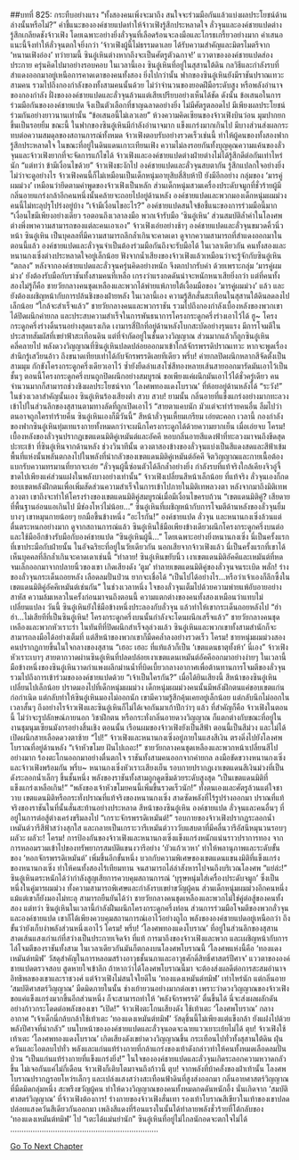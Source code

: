##บทที่ 825: กระทืบอย่างแรง
“ทั้งสองคนเพิ่งจะมาถึง สนใจจะร่วมมือกันแล้วแบ่งผลประโยชน์ด้านล่างนั้นหรือไม่?”
คำชี้แนะขององค์ชายแปดทำให้จ้าวเฟิงรู้สึกประหลาดใจ
ลั่วจุนและองค์ชายแปดต่างรู้สึกเกลียดชังจ้าวเฟิง โดยเฉพาะอย่างยิ่งลั่วจุนที่เลือดร้อนจะลงมือและโกรธเกรี้ยวอย่างมาก
คำเสนอแนะนี้จึงทำให้ลั่วจุนตกใจยิ่งกว่า
‘จ้าวเฟิงผู้นี้ไม่ธรรมดาเลย ได้รับความสำคัญและมิตรไมตรีจาก ‘หนานเฟิงอ๋อง’ ทว่ายามนี้ ซินอู๋เหินต่างหากถึงจะเป็นศัตรูตัวฉกาจ!’
แววตาขององค์ชายแปดส่องประกาย ครุ่นคิดไปมาอย่างรอบคอบ
ในเวลานี้เอง ซินอู๋เหินที่อยู่ในสุสานใต้ดิน กลวิธีและกำลังรบที่สำแดงออกมาอยู่เหนือการคาดเดาของคนทั้งสอง
ยิ่งไปกว่านั้น
ฟากของซินอู๋เหินยังมีราชันปราณเทวะสามคน รวมไปถึงกองกำลังของทั้งสามคนนั้นด้วย
ไม่ว่าจำนวนของยอดฝีมือระดับสูง หรือพลังอำนาจของกองกำลัง ฝั่งขององค์ชายแปดและลั่วจุนล้วนแต่เสียเปรียบอย่างเห็นได้ชัด
ดังนั้น ข้อเสนอในการร่วมมือกันขององค์ชายแปด จึงเป็นตัวเลือกที่ชาญฉลาดอย่างยิ่ง
ไม่มีศัตรูตลอดไป มีเพียงผลประโยชน์ร่วมกันอย่างยาวนานเท่านั้น
“ข้อเสนอนี้ไม่เลวเลย”
ห้วงความคิดเซียนของจ้าวเฟิงบินว่อน มุมปากยกขึ้นเป็นรอยยิ้ม
ขณะนี้ ในฟากของซินอู๋เหินมีกำลังอำนาจมาก แข็งแกร่งมากเกินไป มีบางส่วนส่งผลกระทบต่อความสมดุลของสถานการณ์ทั้งหมด
จ้าวเฟิงตอบรับอย่างรวดเร็วเช่นนี้ ทำให้ผู้คนของทั้งสองฟากรู้สึกประหลาดใจ
ในขณะที่อยู่ในดินแดนเกาะเทียนเฟิง ความไม่ลงรอยกันทั้งบุญคุณความแค้นของลั่วจุนและจ้าวเฟิงยากที่จะจัดการแก้ไขได้
จ้าวเฟิงและองค์ชายแปดต่างฝ่ายต่างไม่ได้รู้สึกดีต่อกันเท่าไหร่นัก
“แต่ทว่า ข้ามีเงื่อนไขด้วย” จ้าวเฟิงชะงักไป
องค์ชายแปดและลั่วจุนสบตากัน รู้สึกแปลกใจอย่างยิ่ง
ไม่ว่าจะดูอย่างไร จ้าวเฟิงคนนี้ก็ไม่เหมือนเป็นเด็กหนุ่มอายุสิบสี่สิบห้าปี
ยังมีอีกอย่าง
กลุ่มของ ‘มารคู่ผมม่วง’ เหมือนว่ายึดตามคำพูดของจ้าวเฟิงเป็นหลัก ส่วนเด็กหนุ่มสวมเครื่องประดับจมูกที่ชั่วร้ายผู้มีกลิ่นอายแกร่งกล้าอีกคนหนึ่งนั้นคล้ายจะถอยไปอยู่ด้านหลัง
องค์ชายแปดและพวกมองเด็กหนุ่มผมม่วงคนนี้ไม่ทะลุปรุโปร่งอยู่บ้าง
“เจ้ามีเงื่อนไขอะไร?”
องค์ชายแปดสนใจข้อชี้แนะของการร่วมมือนี้มาก
“เงื่อนไขมีเพียงอย่างเดียว รอตอนถึงเวลาลงมือ พวกเจ้ารับมือ ‘ซินอู๋เหิน’ ส่วนสมบัติล้ำค่าในโลงศพต่างพึ่งพาความสามารถของแต่ละคนเอาเอง” จ้าวเฟิงเอ่ยอย่างช้าๆ
องค์ชายแปดและลั่วจุนขมวดคิ้วนิ่วหน้า
ซินอู๋เหิน เป็นบุคลลที่มีความสามารถลึกล้ำเกินจะคาดเดา ดูจากความสามารถที่สำแดงออกมาในตอนนี้แล้ว องค์ชายแปดและลั่วจุนจำเป็นต้องร่วมมือกันถึงจะรับมือได้
ในเวลาเดียวกัน
คนทั้งสองและหนานกงเซิ่งต่างประหลาดใจอยู่เล็กน้อย ฟังจากน้ำเสียงของจ้าวเฟิงแล้วเหมือนว่าจะรู้จักกับซินอู๋เหิน
“ตกลง” หลังจากองค์ชายแปดและลั่วจุนครุ่นคิดอย่างหนัก จึงตกปากรับคำ
ด้วยเพราะกลุ่ม ‘มารคู่ผมม่วง’ ยังต้องรับมือกับราชันทั้งสามคนที่เหลือ เกรงว่าแรงกดดันน่าจะหนักหนาเสียยิ่งกว่า
แต่ที่คนทั้งสองไม่รู้ก็คือ ชายวัยกลางคนชุดเหลืองและพวกได้พ่ายแพ้ภายใต้เงื้อมมือของ ‘มารคู่ผมม่วง’ แล้ว และยังต้องเผชิญหน้ากับการปล้นชิงของฝ่ายหลัง
ในเวลานี้เอง
ความรู้สึกสั่นสะเทือนในสุสานใต้ดินลดลงไปเล็กน้อย
“ใกล้จะสำเร็จแล้ว”
ชายวัยกลางคนและพวกราชัน รวมไปถึงกองกำลังเบื้องหลังของพวกเขา ได้ปิดผนึกค่ายกล และประสบความสำเร็จในการพันธนาการโครงกระดูกครึ่งร่างเอาไว้ได้
ฮู~
โครงกระดูกครึ่งร่างดิ้นรนอย่างสุดแรงเกิด เงามารสี่ปีกที่อยู่ด้านหลังโบกสะบัดอย่างรุนแรง มีการโจมตีในประสาทสัมผัสที่เขย่าฟ้าสะเทือนดิน แต่ที่จำกัดอยู่ในชั้นดวงวิญญาณ ส่วนมากแล้วก็ถูกซินอู๋เหินคลี่คลายไป
พลังดวงวิญญาณที่ซินอู๋เหินปลดปล่อยออกมาเข้าใกล้จักรพรรดิปราณเทวะ หากจะพูดเรื่องสำนึกรู้เสวียนอ้าว ถึงขนาดเทียบเท่าได้กับจักรพรรดิเลยทีเดียว
พรึ่บ!
ค่ายกลปิดผนึกหลากสีจัดตั้งเป็นสามมุม กักขังโครงกระดูกครึ่งเดียวเอาไว้ ซ้ำยังยืดลำแสงโซ่สีทองหลายเส้นสายออกมารัดมันเอาไว้เป็นชั้นๆ
ตอนนี้โครงกระดูกครึ่งบนถูกปิดผนึกอย่างสมบูรณ์
ขอเพียงแค่ผนึกมันเอาไว้ได้ชั่วครู่เดียว คนจำนวนมากก็สามารถช่วงชิงผลประโยชน์จาก ‘โลงศพทองแดงโบราณ’ ที่ห้อยอยู่ด้านหลังได้
“ระวัง!”
ในช่วงเวลาสำคัญนั้นเอง ซินอู๋เหินร้องเสียงต่ำ
สวบ สวบ!
ยามนั้น กลิ่นอายที่แข็งแกร่งอย่างมากทะลวงเข้าไปในส่วนลึกของสุสานตามทางลัดที่ถูกเปิดเอาไว้
“สายตาแคบนัก มัวแต่จะทำร้ายคนอื่น ลืมไปว่าตนอาจถูกใครทำร้ายคืน ซินอู๋เหินเองก็มีวันนี้”
สีหน้าลั่วจุนเหี้ยมเกรียม เอ่ยตะคอก
เวลานี้ กองกำลังของฟากซินอู๋เหินทุ่มเทแรงกายทั้งหมดกว่าจะผนึกโครงกระดูกได้ด้วยความยากเย็น
เมื่อเอ่ยจบ
โครม!
เบื้องหลังของลั่วจุนปรากฏเขตแดนมิติคู่เหมันต์และอัคคี หอบกลิ่นอายสีแดงฟ้าที่ทะลวงมาจนถึงขีดสุด ปะทะเข้า ที่ซินอู๋เหินจากด้านหลัง
ช่วงวินาทีนั้น ดวงตาสองข้างของลั่วจุนแบ่งเป็นสีแดงสดและสีฟ้าเข้ม
พื้นที่แห่งนั้นพลันตกลงไปในพลังที่น่ากลัวของเขตแดนมิติคู่เหมันต์อัคคี จิตวิญญาณและกายเนื้อต้องแบกรับความทรมานที่ยากจะเอ่ย
“ลั่วจุนผู้นี้ซ่อนตัวได้ลึกล้ำอย่างยิ่ง กำลังรบที่แท้จริงใกล้เคียงจิวอู๋จี้ ขาดไปเพียงแค่ส่วนแฝงในพลังบางอย่างเท่านั้น”
จ้าวเฟิงเปลี่ยนสีหน้าเล็กน้อย
ที่แท้จริง ลั่วจุนเองก็กดขอบเขตพลังฝึกตนเพื่อเพิ่มสัดส่วนความสำเร็จในการเข้าไปภายในมิติเทพลวงตา
หลังจากมาถึงมิติเทพลวงตา เขาถึงจะทำให้โครงร่างของเขตแดนมิติคู่สมบูรณ์เมื่อมีเงื่อนไขครบถ้วน
“เขตแดนมิติคู่? เสียดายที่พื้นฐานอ่อนแอเกินไป มีช่องโหว่ไม่น้อย…”
ซินอู๋เหินที่เผชิญหน้ากับการโจมตีด้านหลังของลั่วจุนยิ้มบางๆ
เขาหมุนกายน้อยๆ ยกมือขึ้นข้างหนึ่ง
“อะไรกัน!”
องค์ชายแปด ลั่วจุน และหนานกงเซิ่งล้วนแต่ตื่นตระหนกอย่างมาก
ดูจากสถานการณ์แล้ว ซินอู๋เหินใช้มือเพียงข้างเดียวผนึกโครงกระดูกครึ่งบนต่อ และใช้มืออีกข้างรับมือกับองค์ชายแปด
“ซินอู๋เหินผู้นี้…”
โดยเฉพาะอย่างยิ่งหนานกงเซิ่ง นี่เป็นครั้งแรกที่เขาประมือกับฝ่ายนั้น
ในอัจฉริยะที่อยู่ในวัยเดียวกัน นอกเสียจากจ้าวเฟิงแล้ว นี่เป็นครั้งแรกที่เขาได้เห็นบุคคลที่ลึกล้ำเกินจะคาดเดาเช่นนี้
“ทำลาย!
ซินอู๋เหินขยับนิ้ว เงาเขตแดนมิติอัคคีและเหมันต์ที่หดจนเล็กออกมาจากปลายนิ้วของเขา เกิดเสียงดัง ‘ตูม’ ทำลายเขตแดนมิติคู่ของลั่วจุนจนระเบิด
พลั่ก!
ร่างของลั่วจุนกระเด็นถอยหลัง เลือดลมปั่นป่วน ยากจะเชื่อได้ “เป็นไปได้อย่างไร…หรือว่าเจ้าเองก็ลึกซึ้งในเขตแดนมิติคู่อัคคีเหมันต์เช่นกัน”
ในช่วงเวลาหนึ่ง
ใจของลั่วจุนเต็มไปด้วยความพ่ายแพ้อับอายอย่างสาหัส
ความล้มเหลวในครั้งก่อนมาจนถึงตอนนี้ ความแตกต่างของคนทั้งสองเหมือนว่าแทบไม่เปลี่ยนแปลง
วันนี้
ซินอู๋เหินยังใช้มือข้างหนึ่งประลองกับลั่วจุน แล้วทำให้เขากระเด็นถอยหลังไป
“ฮ่า ฮ่า…ไม่เสียทีที่เป็นซินอู๋เหิน! โครงกระดูกครึ่งบนนั้นกำลังจะโดนผนึกเสร็จแล้ว”
ชายวัยกลางคนชุดเหลืองและพวกหัวเราะร่า
ในทันทีที่ปิดผนึกสำเร็จลุล่วงแล้ว ซินอู๋เหินและพวกเขาทั้งสามสำนักก็จะสามารถลงมือได้อย่างเต็มที่
แต่สีหน้าของพวกเขาก็มืดคล้ำลงอย่างรวดเร็ว
โครม!
ชายหนุ่มผมม่วงสองคนปรากฏกายขึ้นในใจกลางของสุสาน
“เฮอะ เฮอะ ที่แท้แล้วก็เป็น ‘เขตแดนธาตุทั้งห้า’ นี่เอง”
จ้าวเฟิงหัวเราะเบาๆ สายตากวาดผ่านซินอู๋เหินที่ปลดปล่อยเงาเขตแดนเหมันต์อัคคีออกมาอย่างง่ายๆ
ในเวลานี้
มือข้างหนึ่งของซินอู๋เหินวาดกำแพงผลึกม่านน้ำที่บิดเบี้ยวกลางอากาศเพื่อต้านทานการโจมตีของลั่วจุน รวมไปถึงการเข้าร่วมขององค์ชายแปดด้วย
“เจ้าเป็นใครกัน?”
เมื่อได้ยินเสียงนี้ สีหน้าของซินอู๋เหินเปลี่ยนไปเล็กน้อย ปราดมองไปที่เด็กหนุ่มผมม่วง
เด็กหนุ่มผมม่วงคนนั้นมีพลังฝึกตนแค่ขอบเขตแก่นก่อกำเนิด แต่กลับทำให้ซินอู๋เหินมองไม่ออกนัก
เขามีความรู้สึกคุ้นเคยอยู่เล็กน้อย แต่กลับนึกไม่ออกในเวลาสั้นๆ
ถึงอย่างไรจ้าวเฟิงและซินอู๋เหินก็ไม่ได้เจอกันมาเก้าปีกว่าๆ แล้ว
ที่สำคัญก็คือ จ้าวเฟิงในตอนนี้ ไม่ว่าจะรูปลักษณ์ภายนอก วิชาฝึกตน หรือกระทั่งกลิ่นอายดวงวิญญาณ ก็แตกต่างกับขณะที่อยู่ในงานชุมนุมเซียนมังกรอย่างสิ้นเชิง
ตอนนั้น เรือนผมของจ้าวเฟิงยังเป็นสีฟ้า ตอนนี้เป็นสีม่วง และไม่ได้เปิดผนึกสายเลือดดวงตาซ้าย
“ไป!” จ้าวเฟิงและหนานกงเซิ่งอยู่ภายในแสงสีเงิน ตรงดิ่งไปยังโลงศพโบราณที่อยู่ด้านหลัง
“เจ้าหัวขโมย ฝันไปเถอะ!”
ชายวัยกลางคนชุดเหลืองและพวกหน้าเปลี่ยนสีไปอย่างมาก ร้องตะโกนออกมาอย่างตื่นตกใจ
ราชันทั้งสามคนออกจากค่ายกล ลงมือขัดขวางหนานกงเซิ่งและจ้าวเฟิงพร้อมกัน
พรึ่บ~
หนานกงเซิ่งหัวเราะเสียงเย็น รอบกายปรากฏเงาเขตแดนสีเงินม่วงที่เป็นดังระลอกน้ำเล็กๆ ขึ้นชั้นหนึ่ง พลังของราชันทั้งสามถูกดูดซึมด้วยระดับสูงสุด
“เป็นเขตแดนมิติที่แข็งแกร่งเหลือเกิน!”
“พลังของเจ้าหัวขโมยคนนี้เพิ่มขึ้นรวดเร็วนัก!”
ทั้งตนเองและศัตรูล้วนแต่ใจชาวาบ
เขตแดนมิติหรือกระทั่งปราณที่แท้จริงของหนานกงเซิ่ง สาดซัดพลังที่ไร้รูปร่างออกมา ปราณที่แท้จริงของราชันในที่นั้นสั่นสะท้านอย่างประหลาด
สีหน้าของซินอู๋เหิน องค์ชายแปด ลั่วจุนและคนอื่นๆ ที่อยู่ในการต่อสู้ต่างเคร่งขรึมลงไป
“เกราะจักรพรรดิเหมันต์!”
รอบกายของจ้าวเฟิงปรากฏระลอกน้ำเหมันต์วารีสีฟ้าสว่างสุกใส และกลายเป็นเกราะวารีเหมันต์วาววับแสบตาที่มีคลื่นวารีอัสนีหมุนวนรอบๆ
ผลัวะ ผลัวะ! โครม!
การป้องกันของจ้าวเฟิงและหนานกงเซิ่งแข็งแกร่งหนักแน่นราวปราการทอง
จากการหลอมรวมเข้าไปของทรัพยากรสมบัติแขนงวารีอย่าง ‘บัวแก้วเวหา’ ทำให้พลานุภาพและระดับขั้นของ ‘หอกจักรพรรดิเหมันต์’ เพิ่มขึ้นอีกขั้นหนึ่ง
บวกกับความพิเศษของเขตแดนแขนงมิติที่แข็งแกร่งของหนานกงเซิ่ง ทำให้คนทั้งสองไร้เทียมทาน จนสามารถไล่ล่าสังหารไปจนถึงบริเวณโลงศพ
“แย่ล่ะ!”
ซินอู๋เหินตระหนักได้ว่ากำลังสูญเสียการควบคุมสถานการณ์
‘บุรุษหนุ่มใส่เครื่องประดับจมูก’ ซึ่งเป็นหนึ่งในคู่มารผมม่วง ทั้งความสามารถพิเศษและกำลังรบเขย่าขวัญผู้คน ส่วนเด็กหนุ่มผมม่วงอีกคนหนึ่ง แม้แต่เขาก็ยังมองไม่ทะลุ
สามารถยืนยันได้ว่า ชายวัยกลางคนชุดเหลืองและพวกไม่ใช่คู่ต่อสู้ของคนทั้งสอง
แต่ทว่า
ซินอู๋เหินในเวลานี้กำลังฝืนผนึกโครงกระดูกครึ่งท่อน ส่วนการร่วมมือโจมตีของพวกลั่วจุนและองค์ชายแปด เขาก็ได้เพียงควบคุมสถานการณ์เอาไว้อย่างถูไถ
พลังขององค์ชายแปดอยู่เหนือกว่า ถึงขั้นว่ายังเก็บงำพลังส่วนหนึ่งเอาไว้
โครม! พรึ่บ!
‘โลงศพทองแดงโบราณ’ ที่อยู่ในส่วนลึกของสุสาน สาดเส้นแสงเก่าแก่ที่สว่างเป็นประกายเจิดจ้า
ที่แท้ การมาถึงของจ้าวเฟิงและพวก และเผชิญหน้ากับการไล่โจมตีของราชันทั้งสาม ในเวลาเดียวกันมันก็ตกลงบนโลงศพโบราณนี้
‘โลงศพแห่งนี้คือ ‘ทองแดงเหมันต์ทมิฬ’ วัสดุสำคัญในการหลอมสร้างอาวุธชั้นนภาและอาวุธศักดิ์สิทธิ์ศาสตร์ปีศาจ’
แววตาขององค์ชายแปดตรวจสอบ สูดหายใจเข้าลึก
ถ้าหากว่าได้โลงศพโบราณนี้มา จะต้องส่งผลดีต่อการสะสมอำนาจอิทธิพลของเขาและราชวงศ์
แต่จ้าวเฟิงไม่สนใจใยดีใน ‘ทองแดงเหมันต์ทมิฬ’ เท่าไหร่นัก แต่กลิ่นอาย ‘สมบัติศาสตร์วิญญาณ’ มืดมิดภายในนั้น ช่างเย้ายวนอย่างมากต่อเขา
เพราะว่าดวงวิญญาณของจ้าวเฟิงขอแค่แข็งแกร่งมากขึ้นอีกส่วนหนึ่ง ก็จะสามารถทำให้ ‘พลังจักรพรรดิ’ ตื่นขึ้นได้
นี่จะส่งผลผลักดันอย่างก้าวกระโดดต่อพลังของเขา
“เปิด!”
จ้าวเฟิงตะโกนเสียงดัง ใช้เท้าเตะ ‘โลงศพโบราณ’ กลางอากาศ
“เจ้าเด็กนี่กล้บกล้าใช้เท้าเตะ ‘ทองแดงเหมันต์ทมิฬ’ วัสดุชิ้นนี้ไม่เพียงแต่แข็งกล้า ยังแฝงไปด้วยพลังปีศาจที่น่ากลัว”
บนใบหน้าขององค์ชายแปดและลั่วจุนอดจะฉายแววเยาะเย้ยไม่ได้
ตุบ!
จ้าวเฟิงใช้เท้าเตะ ‘โลงศพทองแดงโบราณ’ เกิดเสียงดังเขย่าดวงวิญญาณขึ้น กระเทือนไปทั่วทั้งสุสานใต้ดิน ฝุ่นควันและไอตลบไปทั่ว
พลังและแก่นแท้ร่างกายที่กล้าแกร่งของเท้าดังกล่าวทำให้คนทั้งหมดเลือดลมปั่นป่วน
“เป็นแก่นแท้ร่างกายที่แข็งแกร่งยิ่ง!” ในใจขององค์ชายแปดและลั่วจุนเกิดระลอกความหวาดกลัวขึ้น
ไม่เจอกันแค่ไม่กี่เดือน จ้าวเฟิงก็เติบโตมาจนถึงก้าวนี้
ตุบ!
จากพลังที่บ้าคลั่งของฝ่าเท้านั้น โลงศพโบราณปรากฏรอยโหว่รเล็กๆ และเปล่งแสงสว่างสะเทือนฟ้าดินที่สูงส่งออกมา
กลิ่นอายศาสตร์วิญญาณที่มืดมิดกลุ่มหนึ่ง สะพรึงขวัญผู้คน ทำให้ดวงวิญญาณของคนทั้งหมดกดดันหนักอึ้ง นั่นเกิดจาก ‘สมบัติศาสตร์วิญญาณ’ ที่จ้าวเฟิงต้องการ!
ร่างกายของจ้าวเฟิงสั่นเทา รองเท้าโบราณสีเขียวในเท้าของเขาปลดปล่อยแสงควันสีเดียวกันออกมา เพลิงสีแดงที่ร้อนแรงในนั้นได้ทำลายพลังชั่วร้ายที่โต้กลับของ ‘ทองแดงเหมันต์ทมิฬ’ ไป
“เตะได้แม่นยำนัก”
ซินอู๋เหินที่อยู่ไม่ไกลนักอดจะตกใจไม่ได้
…………………………………………………………


[Go To Next Chapter]( ./63.md)